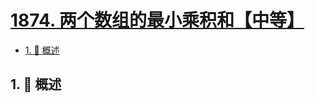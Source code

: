 # [1874. 两个数组的最小乘积和【中等】](https://github.com/tnotesjs/TNotes.leetcode/tree/main/notes/1874.%20%E4%B8%A4%E4%B8%AA%E6%95%B0%E7%BB%84%E7%9A%84%E6%9C%80%E5%B0%8F%E4%B9%98%E7%A7%AF%E5%92%8C%E3%80%90%E4%B8%AD%E7%AD%89%E3%80%91)

<!-- region:toc -->

- [1. 📝 概述](#1--概述)

<!-- endregion:toc -->

## 1. 📝 概述
